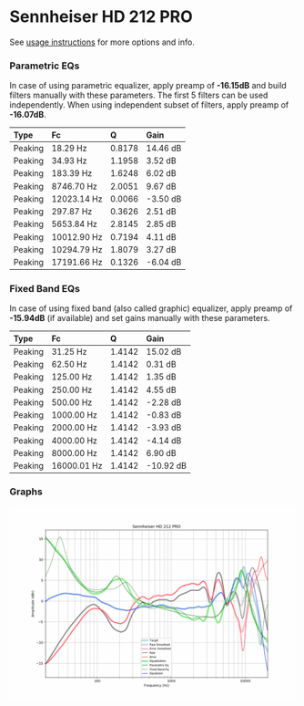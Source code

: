# Sennheiser HD 212 PRO
See [usage instructions](https://github.com/jaakkopasanen/AutoEq#usage) for more options and info.

### Parametric EQs
In case of using parametric equalizer, apply preamp of **-16.15dB** and build filters manually
with these parameters. The first 5 filters can be used independently.
When using independent subset of filters, apply preamp of **-16.07dB**.

| Type    | Fc          |      Q | Gain     |
|:--------|:------------|:-------|:---------|
| Peaking | 18.29 Hz    | 0.8178 | 14.46 dB |
| Peaking | 34.93 Hz    | 1.1958 | 3.52 dB  |
| Peaking | 183.39 Hz   | 1.6248 | 6.02 dB  |
| Peaking | 8746.70 Hz  | 2.0051 | 9.67 dB  |
| Peaking | 12023.14 Hz | 0.0066 | -3.50 dB |
| Peaking | 297.87 Hz   | 0.3626 | 2.51 dB  |
| Peaking | 5653.84 Hz  | 2.8145 | 2.85 dB  |
| Peaking | 10012.90 Hz | 0.7194 | 4.11 dB  |
| Peaking | 10294.79 Hz | 1.8079 | 3.27 dB  |
| Peaking | 17191.66 Hz | 0.1326 | -6.04 dB |

### Fixed Band EQs
In case of using fixed band (also called graphic) equalizer, apply preamp of **-15.94dB**
(if available) and set gains manually with these parameters.

| Type    | Fc          |      Q | Gain      |
|:--------|:------------|:-------|:----------|
| Peaking | 31.25 Hz    | 1.4142 | 15.02 dB  |
| Peaking | 62.50 Hz    | 1.4142 | 0.31 dB   |
| Peaking | 125.00 Hz   | 1.4142 | 1.35 dB   |
| Peaking | 250.00 Hz   | 1.4142 | 4.55 dB   |
| Peaking | 500.00 Hz   | 1.4142 | -2.28 dB  |
| Peaking | 1000.00 Hz  | 1.4142 | -0.83 dB  |
| Peaking | 2000.00 Hz  | 1.4142 | -3.93 dB  |
| Peaking | 4000.00 Hz  | 1.4142 | -4.14 dB  |
| Peaking | 8000.00 Hz  | 1.4142 | 6.90 dB   |
| Peaking | 16000.01 Hz | 1.4142 | -10.92 dB |

### Graphs
![](./Sennheiser%20HD%20212%20PRO.png)